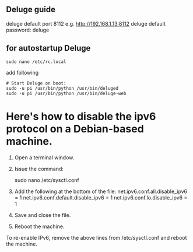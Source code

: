 ## Deluge guide

deluge default port 8112 e.g. http://192.168.1.13:8112
deluge default password: deluge

## for autostartup Deluge
    sudo nano /etc/rc.local

add following

    # Start Deluge on boot:
    sudo -u pi /usr/bin/python /usr/bin/deluged
    sudo -u pi /usr/bin/python /usr/bin/deluge-web


# Here's how to disable the ipv6 protocol on a Debian-based machine.

1. Open a terminal window.

2. Issue the command:

    sudo nano /etc/sysctl.conf

3. Add the following at the bottom of the file:
    net.ipv6.conf.all.disable_ipv6 = 1
    net.ipv6.conf.default.disable_ipv6 = 1
    net.ipv6.conf.lo.disable_ipv6 = 1
    
4. Save and close the file.

5. Reboot the machine.

To re-enable IPv6, remove the above lines from /etc/sysctl.conf and reboot the machine.
